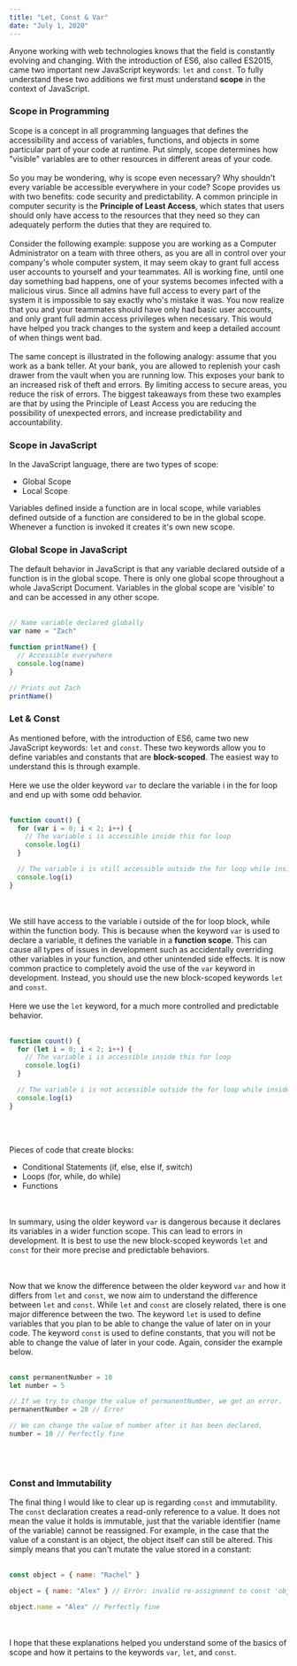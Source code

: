 ```yaml
---
title: "Let, Const & Var"
date: "July 1, 2020"
---
```


Anyone working with web technologies knows that the field is constantly evolving and changing. With the introduction of ES6, also called ES2015, came two important new JavaScript keywords: `let` and `const`. To fully understand these two additions we first must understand **scope** in the context of JavaScript.

### Scope in Programming

Scope is a concept in all programming languages that defines the accessibility and access of variables, functions, and objects in some particular part of your code at runtime. Put simply, scope determines how "visible" variables are to other resources in different areas of your code. <br/> <br/>
So you may be wondering, why is scope even necessary? Why shouldn't every variable be accessible everywhere in your code? Scope provides us with two benefits: code security and predictability. A common principle in computer security is the **Principle of Least Access**, which states that users should only have access to the resources that they need so they can adequately perform the duties that they are required to. <br/> <br/>
Consider the following example: suppose you are working as a Computer Administrator on a team with three others, as you are all in control over your company's whole computer system, it may seem okay to grant full access user accounts to yourself and your teammates. All is working fine, until one day something bad happens, one of your systems becomes infected with a malicious virus. Since all admins have full access to every part of the system it is impossible to say exactly who's mistake it was. You now realize that you and your teammates should have only had basic user accounts, and only grant full admin access privileges when necessary. This would have helped you track changes to the system and keep a detailed account of when things went bad. <br/> <br/>
The same concept is illustrated in the following analogy: assume that you work as a bank teller. At your bank, you are allowed to replenish your cash drawer from the vault when you are running low. This exposes your bank to an increased risk of theft and errors. By limiting access to secure areas, you reduce the risk of errors. The biggest takeaways from these two examples are that by using the Principle of Least Access you are reducing the possibility of unexpected errors, and increase predictability and accountability.

### Scope in JavaScript

In the JavaScript language, there are two types of scope:

- Global Scope
- Local Scope

Variables defined inside a function are in local scope, while variables defined outside of a function are considered to be in the global scope. Whenever a function is invoked it creates it's own new scope.

### Global Scope in JavaScript

The default behavior in JavaScript is that any variable declared outside of a function is in the global scope. There is only one global scope throughout a whole JavaScript Document. Variables in the global scope are 'visible' to and can be accessed in any other scope.
<br/><br/>

```javascript
// Name variable declared globally
var name = "Zach"

function printName() {
  // Accessible everywhere
  console.log(name)
}

// Prints out Zach
printName()
```

### Let & Const

As mentioned before, with the introduction of ES6, came two new JavaScript keywords: `let` and `const`. These two keywords allow you to define variables and constants that are **block-scoped**. The easiest way to understand this is through example.<br/><br/>
Here we use the older keyword `var` to declare the variable i in the for loop and end up with some odd behavior.
<br/><br/>

```javascript
function count() {
  for (var i = 0; i < 2; i++) {
    // The variable i is accessible inside this for loop
    console.log(i)
  }

  // The variable i is still accessible outside the for loop while inside the function body
  console.log(i)
}
```

<br/> <br/>
We still have access to the variable i outside of the for loop block, while within the function body. This is because when the keyword `var` is used to declare a variable, it defines the variable in a **function scope**. This can cause all types of issues in development such as accidentally overriding other variables in your function, and other unintended side effects. It is now common practice to completely avoid the use of the `var` keyword in development. Instead, you should use the new block-scoped keywords `let` and `const`.<br/><br/>
Here we use the `let` keyword, for a much more controlled and predictable behavior.
<br/><br/>

```javascript
function count() {
  for (let i = 0; i < 2; i++) {
    // The variable i is accessible inside this for loop
    console.log(i)
  }

  // The variable i is not accessible outside the for loop while inside the function body
  console.log(i)
}
```

<br/><br/>

Pieces of code that create blocks:

- Conditional Statements (if, else, else if, switch)
- Loops (for, while, do while)
- Functions

<br/><br/>
In summary, using the older keyword `var` is dangerous because it declares its variables in a wider function scope. This can lead to errors in development. It is best to use the new block-scoped keywords `let` and `const` for their more precise and predictable behaviors.

<br/><br/>
Now that we know the difference between the older keyword `var` and how it differs from `let` and `const`, we now aim to understand the difference between `let` and `const`. While `let` and `const` are closely related, there is one major difference between the two. The keyword `let` is used to define variables that you plan to be able to change the value of later on in your code. The keyword `const` is used to define constants, that you will not be able to change the value of later in your code. Again, consider the example below.
<br/><br/>

```javascript
const permanentNumber = 10
let number = 5

// If we try to change the value of permanentNumber, we get an error.
permanentNumber = 20 // Error

// We can change the value of number after it has been declared.
number = 10 // Perfectly fine
```

<br/><br/>

### Const and Immutability

The final thing I would like to clear up is regarding `const` and immutability. The `const` declaration creates a read-only reference to a value. It does not mean the value it holds is immutable, just that the variable identifier (name of the variable) cannot be reassigned. For example, in the case that the value of a constant is an object, the object itself can still be altered. This simply means that you can't mutate the value stored in a constant:
<br/><br/>

```javascript
const object = { name: "Rachel" }

object = { name: "Alex" } // Error: invalid re-assignment to const 'object'

object.name = "Alex" // Perfectly fine
```

<br/><br/>
I hope that these explanations helped you understand some of the basics of scope and how it pertains to the keywords `var`, `let`, and `const`.
